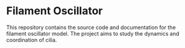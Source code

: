 # Filament Oscillator

This repository contains the source code and documentation for the filament oscillator model. The project aims to study the dynamics and coordination of cilia.
